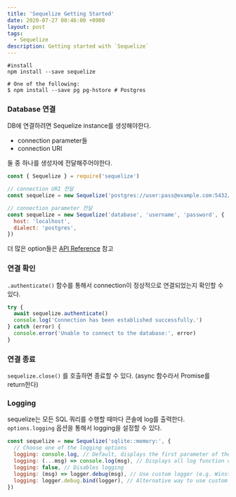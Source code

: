 ```yaml
---
title: 'Sequelize Getting Started'
date: 2020-07-27 00:46:00 +0900
layout: post
tags:
  - Sequelize
description: Getting started with `Sequelize`
---
```


```shell
#install
npm install --save sequelize

# One of the following:
$ npm install --save pg pg-hstore # Postgres
```

### Database 연결

DB에 연결하려면 Sequelize instance를 생성해야한다.

- connection parameter들
- connection URI

둘 중 하나를 생성자에 전달해주어야한다.

```javascript
const { Sequelize } = require('sequelize')

// connection URI 전달
const sequelize = new Sequelize('postgres://user:pass@example.com:5432/dbname')

// connection parameter 전달
const sequelize = new Sequelize('database', 'username', 'password', {
  host: 'localhost',
  dialect: 'postgres',
})
```

더 많은 option들은 [API Reference](https://sequelize.org/master/class/lib/sequelize.js~Sequelize.html#instance-constructor-constructor) 참고

### 연결 확인

`.authenticate()` 함수를 통해서 connection이 정상적으로 연결되었는지 확인할 수 있다.

```javascript
try {
  await sequelize.authenticate()
  console.log('Connection has been established successfully.')
} catch (error) {
  console.error('Unable to connect to the database:', error)
}
```

### 연결 종료

`sequelize.close()` 를 호출하면 종료할 수 있다. (async 함수라서 Promise를 return한다)

### Logging

sequelize는 모든 SQL 쿼리를 수행할 때마다 콘솔에 log를 출력한다. `options.logging` 옵션을 통해서 logging을 설정할 수 있다.

```javascript
const sequelize = new Sequelize('sqlite::memory:', {
  // Choose one of the logging options
  logging: console.log, // Default, displays the first parameter of the log function call
  logging: (...msg) => console.log(msg), // Displays all log function call parameters
  logging: false, // Disables logging
  logging: (msg) => logger.debug(msg), // Use custom logger (e.g. Winston or Bunyan), displays the first parameter
  logging: logger.debug.bind(logger), // Alternative way to use custom logger, displays all messages
})
```
